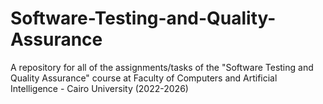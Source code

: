 # Software-Testing-and-Quality-Assurance
A repository for all of the assignments/tasks of the "Software Testing and Quality Assurance" course at Faculty of Computers and Artificial Intelligence - Cairo University (2022-2026)
